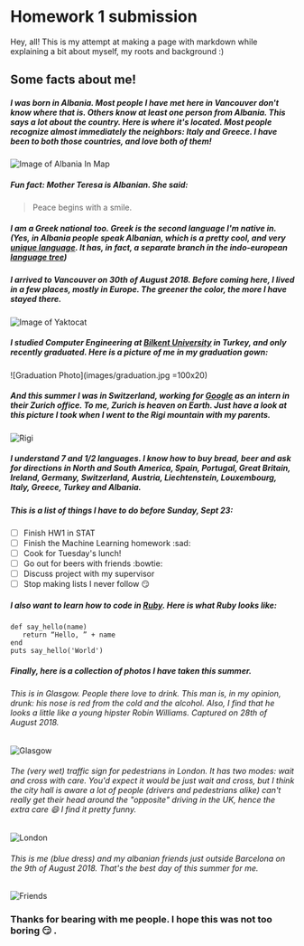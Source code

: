 # Homework 1 submission

Hey, all! This is my attempt at making a page with markdown while explaining a bit about myself, my roots and background :)

## Some facts about me!

##### I was born in Albania. Most people I have met here in Vancouver don't know where that is. Others know at least one person from Albania. This says a lot about the country. Here is where it's located. Most people recognize almost immediately the neighbors: Italy and Greece. I have been to both those countries, and love both of them!
![Image of Albania In Map](images/albania_map.png)
##### Fun fact: Mother Teresa is Albanian. She said: 

> Peace begins with a smile.

##### I am a Greek national too. Greek is the second language I'm native in. (Yes, in Albania people speak Albanian, which is a pretty cool, and very [unique language](https://en.wikipedia.org/wiki/Albanian_language). It has, in fact, a separate branch in the indo-european [language tree](https://www.translatemedia.com/wp-content/cache/thumbnails/2015/07/linguist-family-tree2-860x9999.jpg))

##### I arrived to Vancouver on 30th of August 2018. Before coming here, I lived in a few places, mostly in Europe. The greener the color, the more I have stayed there.
![Image of Yaktocat](images/map.png)

##### I studied Computer Engineering at [Bilkent University](http://w3.bilkent.edu.tr/bilkent/) in Turkey, and only recently graduated. Here is a picture of me in my graduation gown:
![Graduation Photo](images/graduation.jpg =100x20)

##### And this summer I was in Switzerland, working for [Google](https://www.google.com/) as an intern in their Zurich office. To me, Zurich is heaven on Earth. Just have a look at this picture I took when I went to the Rigi mountain with my parents. 
![Rigi](images/rigi_swissmtn.JPG)

##### I understand 7 and 1/2 languages. I know how to buy bread, beer and ask for directions in North and South America, Spain, Portugal, Great Britain, Ireland, Germany, Switzerland, Austria, Liechtenstein, Louxembourg, Italy, Greece, Turkey and Albania.

##### This is a list of things I have to do before Sunday, Sept 23:

- [ ] Finish HW1 in STAT
- [ ] Finish the Machine Learning homework :sad:
- [ ] Cook for Tuesday's lunch!
- [ ] Go out for beers with friends :bowtie:  
- [ ] Discuss project with my supervisor
- [ ] Stop making lists I never follow :smirk:

##### I also want to learn how to code in [Ruby](https://www.ruby-lang.org/en/). Here is what Ruby looks like:

```
def say_hello(name)
   return “Hello, ” + name
end
puts say_hello('World')
```

##### Finally, here is a collection of photos I have taken this summer. 

###### This is in Glasgow. People there love to drink. This man is, in my opinion, drunk: his nose is red from the cold and the alcohol. Also, I find that he looks a little like a young hipster Robin Williams. Captured on 28th of August 2018.
![Glasgow](images/glasgow_streetart.JPG)

###### The (very wet) traffic sign for pedestrians in London. It has two modes: wait and cross with care. You'd expect it would be just wait and cross, but I think the city hall is aware a lot of people (drivers and pedestrians alike) can't really get their head around the "opposite" driving in the UK, hence the extra care :smile: I find it pretty funny.
![London](images/london.JPG)

###### This is me (blue dress) and my albanian friends just outside Barcelona on the 9th of August 2018. That's the best day of this summer for me.
![Friends](images/the_albanian_gang.JPG)

### Thanks for bearing with me people. I hope this was not too boring :smirk: .
